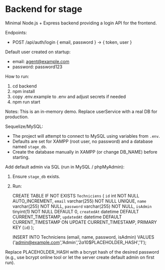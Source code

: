 # Backend for stage

Minimal Node.js + Express backend providing a login API for the frontend.

Endpoints:
- POST /api/auth/login  { email, password } -> { token, user }

Default user created on startup:
- email: agent@example.com
- password: password123

How to run:
1. cd backend
2. npm install
3. copy .env.example to .env and adjust secrets if needed
4. npm run start

Notes: This is an in-memory demo. Replace userService with a real DB for production.

Sequelize/MySQL:
- The project will attempt to connect to MySQL using variables from `.env`.
- Defaults are set for XAMPP (root user, no password) and a database named `stage_db`.
- Create the database manually in XAMPP (or change DB_NAME) before starting.

Add default admin via SQL (run in MySQL / phpMyAdmin):

1) Ensure `stage_db` exists.
2) Run:

	 CREATE TABLE IF NOT EXISTS `Techniciens` (
		 `id` int NOT NULL AUTO_INCREMENT,
		 `email` varchar(255) NOT NULL UNIQUE,
		 `name` varchar(255) NOT NULL,
		 `password` varchar(255) NOT NULL,
		 `isAdmin` tinyint(1) NOT NULL DEFAULT 0,
		 `createdAt` datetime DEFAULT CURRENT_TIMESTAMP,
		 `updatedAt` datetime DEFAULT CURRENT_TIMESTAMP ON UPDATE CURRENT_TIMESTAMP,
		 PRIMARY KEY (`id`)
	 );

	 INSERT INTO Techniciens (email, name, password, isAdmin) VALUES ('admin@example.com','Admin','$2a$10$PLACEHOLDER_HASH','1');

Replace PLACEHOLDER_HASH with a bcrypt hash of the desired password (e.g., use bcrypt online tool or let the server create default admin on first run).
